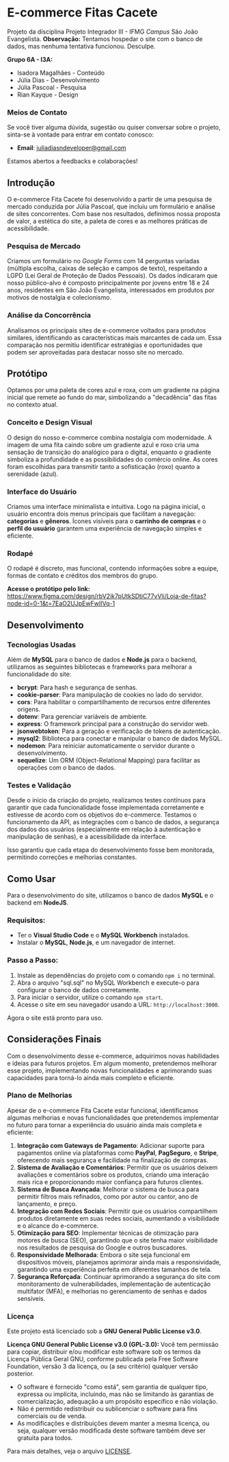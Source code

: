 
# E-commerce Fitas Cacete

Projeto da disciplina Projeto Integrador III - IFMG *Campus* São João Evangelista.
**Observação:** Tentamos hospedar o site com o banco de dados, mas nenhuma tentativa funcionou. Desculpe.

**Grupo 6A - I3A:**
- Isadora Magalhães - Conteúdo
- Júlia Dias - Desenvolvimento
- Júlia Pascoal - Pesquisa
- Rian Kayque - Design


### Meios de Contato
Se você tiver alguma dúvida, sugestão ou quiser conversar sobre o projeto, sinta-se à vontade para entrar em contato conosco:

- **Email**: juliadiasndeveloper@gmail.com

Estamos abertos a feedbacks e colaborações!


## Introdução
O e-commerce Fita Cacete foi desenvolvido a partir de uma pesquisa de mercado conduzida por Júlia Pascoal, que incluiu um formulário e análise de sites concorrentes. Com base nos resultados, definimos nossa proposta de valor, a estética do site, a paleta de cores e as melhores práticas de acessibilidade.

### Pesquisa de Mercado
Criamos um formulário no *Google Forms* com 14 perguntas variadas (múltipla escolha, caixas de seleção e campos de texto), respeitando a LGPD (Lei Geral de Proteção de Dados Pessoais). Os dados indicaram que nosso público-alvo é composto principalmente por jovens entre 18 e 24 anos, residentes em São João Evangelista, interessados em produtos por motivos de nostalgia e colecionismo.

### Análise da Concorrência
Analisamos os principais sites de e-commerce voltados para produtos similares, identificando as características mais marcantes de cada um. Essa comparação nos permitiu identificar estratégias e oportunidades que podem ser aproveitadas para destacar nosso site no mercado.

## Protótipo
Optamos por uma paleta de cores azul e roxa, com um gradiente na página inicial que remete ao fundo do mar, simbolizando a "decadência" das fitas no contexto atual.

### Conceito e Design Visual
O design do nosso e-commerce combina nostalgia com modernidade. A imagem de uma fita caindo sobre um gradiente azul e roxo cria uma sensação de transição do analógico para o digital, enquanto o gradiente simboliza a profundidade e as possibilidades do comércio online. As cores foram escolhidas para transmitir tanto a sofisticação (roxo) quanto a serenidade (azul).

### Interface do Usuário
Criamos uma interface minimalista e intuitiva. Logo na página inicial, o usuário encontra dois menus principais que facilitam a navegação: **categorias** e **gêneros**. Ícones visíveis para o **carrinho de compras** e o **perfil do usuário** garantem uma experiência de navegação simples e eficiente.

### Rodapé
O rodapé é discreto, mas funcional, contendo informações sobre a equipe, formas de contato e créditos dos membros do grupo.

**Acesse o protótipo pelo link:** https://www.figma.com/design/rbV2ik7pUtkSDtiC77vVli/Loja-de-fitas?node-id=0-1&t=7EaO2UJpEwFwIIVq-1

## Desenvolvimento


### Tecnologias Usadas
Além de **MySQL** para o banco de dados e **Node.js** para o backend, utilizamos as seguintes bibliotecas e frameworks para melhorar a funcionalidade do site:

- **bcrypt**: Para hash e segurança de senhas.
- **cookie-parser**: Para manipulação de cookies no lado do servidor.
- **cors**: Para habilitar o compartilhamento de recursos entre diferentes origens.
- **dotenv**: Para gerenciar variáveis de ambiente.
- **express**: O framework principal para a construção do servidor web.
- **jsonwebtoken**: Para a geração e verificação de tokens de autenticação.
- **mysql2**: Biblioteca para conectar e manipular o banco de dados MySQL.
- **nodemon**: Para reiniciar automaticamente o servidor durante o desenvolvimento.
- **sequelize**: Um ORM (Object-Relational Mapping) para facilitar as operações com o banco de dados.

### Testes e Validação
Desde o início da criação do projeto, realizamos testes contínuos para garantir que cada funcionalidade fosse implementada corretamente e estivesse de acordo com os objetivos do e-commerce. Testamos o funcionamento da API, as integrações com o banco de dados, a segurança dos dados dos usuários (especialmente em relação à autenticação e manipulação de senhas), e a acessibilidade da interface.

Isso garantiu que cada etapa do desenvolvimento fosse bem monitorada, permitindo correções e melhorias constantes.


## Como Usar

Para o desenvolvimento do site, utilizamos o banco de dados **MySQL** e o backend em **NodeJS**.

### Requisitos:
- Ter o **Visual Studio Code** e o **MySQL Workbench** instalados.
- Instalar o **MySQL**, **Node.js**, e um navegador de internet.

### Passo a Passo:
1. Instale as dependências do projeto com o comando `npm i` no terminal.
2. Abra o arquivo "sql.sql" no MySQL Workbench e execute-o para configurar o banco de dados corretamente.
3. Para iniciar o servidor, utilize o comando `npm start`.
4. Acesse o site em seu navegador usando a URL: `http://localhost:3000`.

Agora o site está pronto para uso.


## Considerações Finais
Com o desenvolvimento desse e-commerce, adquirimos novas habilidades e ideias para futuros projetos. Em algum momento, pretendemos melhorar esse projeto, implementando novas funcionalidades e aprimorando suas capacidades para torná-lo ainda mais completo e eficiente.

### Plano de Melhorias
Apesar de o e-commerce Fita Cacete estar funcional, identificamos algumas melhorias e novas funcionalidades que pretendemos implementar no futuro para tornar a experiência do usuário ainda mais completa e eficiente:

1. **Integração com Gateways de Pagamento**: Adicionar suporte para pagamentos online via plataformas como **PayPal**, **PagSeguro**, e **Stripe**, oferecendo mais segurança e facilidade na finalização de compras.
2. **Sistema de Avaliação e Comentários**: Permitir que os usuários deixem avaliações e comentários sobre os produtos, criando uma interação mais rica e proporcionando maior confiança para futuros clientes.
3. **Sistema de Busca Avançada**: Melhorar o sistema de busca para permitir filtros mais refinados, como por autor ou cantor, ano de lançamento, e preço.
4. **Integração com Redes Sociais**: Permitir que os usuários compartilhem produtos diretamente em suas redes sociais, aumentando a visibilidade e o alcance do e-commerce.
5. **Otimização para SEO**: Implementar técnicas de otimização para motores de busca (SEO), garantindo que o site tenha maior visibilidade nos resultados de pesquisa do Google e outros buscadores.
6. **Responsividade Melhorada**: Embora o site seja funcional em dispositivos móveis, planejamos aprimorar ainda mais a responsividade, garantindo uma experiência perfeita em diferentes tamanhos de tela.
7. **Segurança Reforçada**: Continuar aprimorando a segurança do site com monitoramento de vulnerabilidades, implementação de autenticação multifator (MFA), e melhorias no gerenciamento de senhas e dados sensíveis.


### Licença
Este projeto está licenciado sob a **GNU General Public License v3.0**.

**Licença GNU General Public License v3.0 (GPL-3.0):**
Você tem permissão para copiar, distribuir e/ou modificar este software sob os termos da Licença Pública Geral GNU, conforme publicada pela Free Software Foundation, versão 3 da licença, ou (a seu critério) qualquer versão posterior.

- O software é fornecido "como está", sem garantia de qualquer tipo, expressa ou implícita, incluindo, mas não se limitando às garantias de comercialização, adequação a um propósito específico e não violação.
- Não é permitido redistribuir ou sublicenciar o software para fins comerciais ou de venda.
- As modificações e distribuições devem manter a mesma licença, ou seja, qualquer versão modificada deste software também deve ser gratuita para todos.

Para mais detalhes, veja o arquivo [LICENSE](https://www.gnu.org/licenses/gpl-3.0.html).


